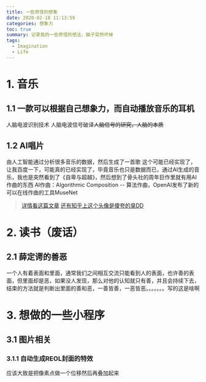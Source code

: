 ```yaml
---
title: 一些奇怪的想象
date: 2020-02-18 11:13:59
categories: 想象力
toc: true
summary: 记录我的一些奇怪的想法，脑子突然坏掉
tags:
  - Imagination
  - Life
---
```


<!--more-->

# 1. 音乐

## 1.1 一款可以根据自己想象力，而自动播放音乐的耳机

人脑电波识别技术
人脑电波信号破译~~人脑信号的研究，人脑的本质~~

## 1.2 AI唱片

由人工智能通过分析很多音乐的数据，然后生成了一首歌
这个可能已经实现了，让我百度一下，可能真的已经实现了，毕竟音乐也只是数据而已，通过AI生成的音乐，我也是突然看到了《自卑与超越》，然后想到了骨头社的周年巨作里就有用AI作曲的东西
AI作曲：Algorithmic Composition -- 算法作曲，OpenAI发布了新的可以在线作曲的工具MuseNet
>[详情看这篇文章](https://baijiahao.baidu.com/s?id=1632208319890143854&wfr=spider&for=pc)
>[还有知乎上这个头像是傻夸的臭DD](https://zhuanlan.zhihu.com/p/80860774)


# 2. 读书（废话）

## 2.1 薛定谔的善恶

一个人有着表面和里面，通常我们之间相互交流只能看到人的表面，也许善的表面，但里面却是恶，如果没人发现，那么对他的认知就只有善，并且会持续下去，结束的方法就是判断出里面的善和恶，一善皆善，一恶皆恶。。。。。。。写的这是啥啊


# 3. 想做的一些小程序

## 3.1 图片相关

### 3.1.1 自动生成REOL封面的特效

应该大致是把像素点做一个位移然后再叠加起来